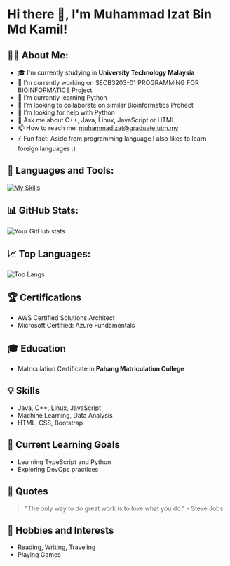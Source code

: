 # Hi there 👋, I'm Muhammad Izat Bin Md Kamil!

## 👨‍💻 About Me:

- 🎓 I'm currently studying in **University Technology Malaysia**
- 🔭 I’m currently working on SECB3203-01 PROGRAMMING FOR BIOINFORMATICS Project
- 🌱 I’m currently learning Python
- 👯 I’m looking to collaborate on similar Bioinformatics Prohect
- 🤔 I’m looking for help with Python
- 💬 Ask me about C++, Java, Linux, JavaScript or HTML
- 📫 How to reach me: muhammadizat@graduate.utm.my
- ⚡ Fun fact: Aside from programming language I also likes to learn foreign languages :)

## 🚀 Languages and Tools:

[![My Skills](https://skills.thijs.gg/icons?i=js,html,css,python,java,ruby,go,swift,php,mysql,postgres,mongodb,git)](https://skills.thijs.gg)

## 📊 GitHub Stats:

![Your GitHub stats](https://github-readme-stats.vercel.app/api?username=muhammadizat&show_icons=true&theme=tokyonight)

## 📈 Top Languages:

![Top Langs](https://github-readme-stats.vercel.app/api/top-langs/?username=muhammadizat&theme=tokyonight)

## 🏆 Certifications
- AWS Certified Solutions Architect
- Microsoft Certified: Azure Fundamentals

## 🎓 Education
- Matriculation Certificate in **Pahang Matriculation College**

## 💡 Skills
- Java, C++, Linux, JavaScript
- Machine Learning, Data Analysis
- HTML, CSS, Bootstrap

## 🌱 Current Learning Goals
- Learning TypeScript and Python
- Exploring DevOps practices

## 📜 Quotes
> "The only way to do great work is to love what you do." - Steve Jobs

## 🎈 Hobbies and Interests
- Reading, Writing, Traveling
- Playing Games
